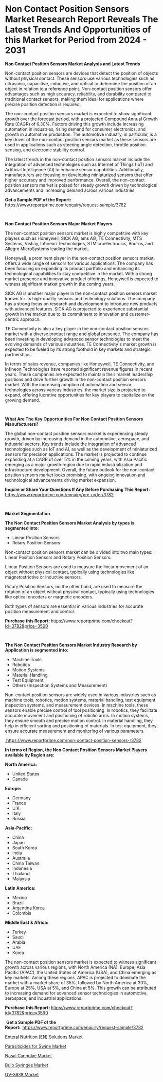 <p><h1>Non Contact Position Sensors Market Research Report Reveals The Latest Trends And Opportunities of this Market for Period from 2024 - 2031</h1></p><p><strong>Non Contact Position Sensors Market Analysis and Latest Trends</strong></p>
<p><p>Non-contact position sensors are devices that detect the position of objects without physical contact. These sensors use various technologies such as ultrasonic, capacitive, inductive, and optical to determine the position of an object in relation to a reference point. Non-contact position sensors offer advantages such as high accuracy, reliability, and durability compared to traditional contact sensors, making them ideal for applications where precise position detection is required.</p><p>The non-contact position sensors market is expected to show significant growth over the forecast period, with a projected Compound Annual Growth Rate (CAGR) of 6.30%. Factors driving this growth include increasing automation in industries, rising demand for consumer electronics, and growth in automotive production. The automotive industry, in particular, is a key driver of the non-contact position sensors market as these sensors are used in applications such as steering angle detection, throttle position sensing, and electronic stability control.</p><p>The latest trends in the non-contact position sensors market include the integration of advanced technologies such as Internet of Things (IoT) and Artificial Intelligence (AI) to enhance sensor capabilities. Additionally, manufacturers are focusing on developing miniaturized sensors that offer higher accuracy and improved performance. Overall, the non-contact position sensors market is poised for steady growth driven by technological advancements and increasing demand across various industries.</p></p>
<p><strong>Get a Sample PDF of the Report:&nbsp;</strong> <a href="https://www.reportprime.com/enquiry/request-sample/3782">https://www.reportprime.com/enquiry/request-sample/3782</a></p>
<p>&nbsp;</p>
<p><strong>Non Contact Position Sensors Major Market Players</strong></p>
<p><p>The non-contact position sensors market is highly competitive with key players such as Honeywell, SICK AG, ams AG, TE Connectivity, MTS Systems, Vishay, Infineon Technologies, STMicroelectronics, Bourns, and Allegro MicroSystems leading the market.</p><p>Honeywell, a prominent player in the non-contact position sensors market, offers a wide range of sensors for various applications. The company has been focusing on expanding its product portfolio and enhancing its technological capabilities to stay competitive in the market. With a strong market presence and innovative product offerings, Honeywell is expected to witness significant market growth in the coming years.</p><p>SICK AG is another major player in the non-contact position sensors market known for its high-quality sensors and technology solutions. The company has a strong focus on research and development to introduce new products with advanced features. SICK AG is projected to experience substantial growth in the market due to its commitment to innovation and customer-centric approach.</p><p>TE Connectivity is also a key player in the non-contact position sensors market with a diverse product range and global presence. The company has been investing in developing advanced sensor technologies to meet the evolving demands of various industries. TE Connectivity's market growth is expected to be fueled by its strong foothold in key markets and strategic partnerships.</p><p>In terms of sales revenue, companies like Honeywell, TE Connectivity, and Infineon Technologies have reported significant revenue figures in recent years. These companies are expected to maintain their market leadership positions and drive further growth in the non-contact position sensors market. With the increasing adoption of automation and sensor technologies across various industries, the market size is projected to expand, offering lucrative opportunities for key players to capitalize on the growing demand.</p></p>
<p>&nbsp;</p>
<p><strong>What Are The Key Opportunities For Non Contact Position Sensors Manufacturers?</strong></p>
<p><p>The global non-contact position sensors market is experiencing steady growth, driven by increasing demand in the automotive, aerospace, and industrial sectors. Key trends include the integration of advanced technologies such as IoT and AI, as well as the development of miniaturized sensors for precision applications. The market is projected to continue expanding at a CAGR of over 5% in the coming years, with Asia Pacific emerging as a major growth region due to rapid industrialization and infrastructure development. Overall, the future outlook for the non-contact position sensors market looks promising, with ongoing innovation and technological advancements driving market expansion.</p></p>
<p><strong>Inquire or Share Your Questions If Any Before Purchasing This Report:</strong> <a href="https://www.reportprime.com/enquiry/pre-order/3782">https://www.reportprime.com/enquiry/pre-order/3782</a></p>
<p>&nbsp;</p>
<p><strong>Market Segmentation</strong></p>
<p><strong>The Non Contact Position Sensors Market Analysis by types is segmented into:</strong></p>
<p><ul><li>Linear Position Sensors</li><li>Rotary Position Sensors</li></ul></p>
<p><p>Non-contact position sensors market can be divided into two main types: Linear Position Sensors and Rotary Position Sensors. </p><p>Linear Position Sensors are used to measure the linear movement of an object without physical contact, typically using technologies like magnetostrictive or inductive sensors. </p><p>Rotary Position Sensors, on the other hand, are used to measure the rotation of an object without physical contact, typically using technologies like optical encoders or magnetic encoders. </p><p>Both types of sensors are essential in various industries for accurate position measurement and control.</p></p>
<p><strong>Purchase this Report:&nbsp;</strong><a href="https://www.reportprime.com/checkout?id=3782&price=3590">https://www.reportprime.com/checkout?id=3782&price=3590</a></p>
<p>&nbsp;</p>
<p><strong>The Non Contact Position Sensors Market Industry Research by Application is segmented into:</strong></p>
<p><ul><li>Machine Tools</li><li>Robotics</li><li>Motion Systems</li><li>Material Handling</li><li>Test Equipment</li><li>Others (Inspection Systems and Measurement)</li></ul></p>
<p><p>Non-contact position sensors are widely used in various industries such as machine tools, robotics, motion systems, material handling, test equipment, inspection systems, and measurement devices. In machine tools, these sensors enable precise control of tool positioning. In robotics, they facilitate accurate movement and positioning of robotic arms. In motion systems, they ensure smooth and precise motion control. In material handling, they help in efficient sorting and positioning of materials. In test equipment, they ensure accurate measurement and monitoring of various parameters.</p></p>
<p><a href="https://www.reportprime.com/non-contact-position-sensors-r3782">&nbsp;https://www.reportprime.com/non-contact-position-sensors-r3782</a></p>
<p><strong>In terms of Region, the Non Contact Position Sensors Market Players available by Region are:</strong></p>
<p>
    <p> <strong> North America: </strong>
        <ul>
            <li>United States</li>
            <li>Canada</li>
        </ul>
        </p> 
    <p> <strong> Europe: </strong>
        <ul>
            <li>Germany</li>
            <li>France</li>
            <li>U.K.</li>
            <li>Italy</li>
            <li>Russia</li>
        </ul>
        </p> 
    <p> <strong> Asia-Pacific: </strong>
        <ul>
            <li>China</li>
            <li>Japan</li>
            <li>South Korea</li>
            <li>India</li>
            <li>Australia</li>
            <li>China Taiwan</li>
            <li>Indonesia</li>
            <li>Thailand</li>
            <li>Malaysia</li>
        </ul>
        </p> 
    <p> <strong> Latin America: </strong>
        <ul>
            <li>Mexico</li>
            <li>Brazil</li>
            <li>Argentina Korea</li>
            <li>Colombia</li>
        </ul>
        </p> 
    <p> <strong> Middle East & Africa: </strong>
        <ul>
            <li>Turkey</li>
            <li>Saudi</li>
            <li>Arabia</li>
            <li>UAE</li>
            <li>Korea</li>
        </ul>
    </p>
    </p>
<p><p>The non-contact position sensors market is expected to witness significant growth across various regions, with North America (NA), Europe, Asia Pacific (APAC), the United States of America (USA), and China emerging as key markets. Among these regions, APAC is projected to dominate the market with a market share of 35%, followed by North America at 30%, Europe at 25%, USA at 5%, and China at 5%. This growth can be attributed to increasing demand for advanced sensor technologies in automotive, aerospace, and industrial applications.</p></p>
<p><strong>Purchase this Report: </strong><a href="https://www.reportprime.com/checkout?id=3782&price=3590">https://www.reportprime.com/checkout?id=3782&price=3590</a></p>
<p>&nbsp;<strong>Get a Sample PDF of the Report:&nbsp;&nbsp;</strong><a href="https://www.reportprime.com/enquiry/request-sample/3782">https://www.reportprime.com/enquiry/request-sample/3782</a></p>
<p><strong></strong></p>
<p><p><a href="https://www.linkedin.com/pulse/enteral-nutrition-en-solutions-market-global-regional-analysis-dgkgf">Enteral Nutrition (EN) Solutions Market</a></p><p><a href="https://www.linkedin.com/pulse/parasiticides-swine-market-global-regional-analysis-focus-jhm7e">Parasiticides for Swine Market</a></p><p><a href="https://issuu.com/reportprime-2/docs/nasal-cannulae-market-size-2030.pptx">Nasal Cannulae Market</a></p><p><a href="https://issuu.com/reportprime-2/docs/bulb-syringes-market-size-2030.pptx">Bulb Syringes Market</a></p><p><a href="https://medium.com/@stevenlane654/uv-3638-industry-analysis-report-its-market-size-growing-with-a-cagr-of-10-4-4c1c49d78895">UV-3638 Market</a></p></p>